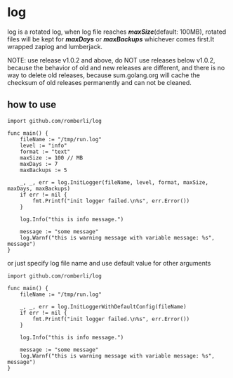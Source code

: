 # log

log is a rotated log, when log file reaches ***maxSize***(default: 100MB), rotated files will be kept for ***maxDays*** or ***maxBackups*** whichever comes first.It wrapped zaplog and lumberjack.


NOTE: use release v1.0.2 and above, do NOT use releases below v1.0.2, because the behavior of old and new releases are different, and there is no way to delete old releases, because sum.golang.org will cache the checksum of old releases permanently and can not be cleaned. 

## how to use
```
import github.com/romberli/log

func main() {
    fileName := "/tmp/run.log"
    level := "info"
    format := "text"
    maxSize := 100 // MB
    maxDays := 7
    maxBackups := 5
    
    _, _, err = log.InitLogger(fileName, level, format, maxSize, maxDays, maxBackups)
    if err != nil {
        fmt.Printf("init logger failed.\n%s", err.Error())
    }
    
    log.Info("this is info message.")
    
    message := "some message"
    log.Warnf("this is warning message with variable message: %s", message")
}
```
or just specify log file name and use default value for other arguments
```
import github.com/romberli/log

func main() {
    fileName := "/tmp/run.log"

    _, _, err = log.InitLoggerWithDefaultConfig(fileName)
    if err != nil {
        fmt.Printf("init logger failed.\n%s", err.Error())
    }
    
    log.Info("this is info message.")
    
    message := "some message"
    log.Warnf("this is warning message with variable message: %s", message")
}
```